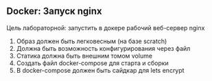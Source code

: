 ## Docker: Запуск nginx

Цель лабораторной: запустить в докере рабочий веб-сервер nginx

1. Образ должен быть легковесным (на базе scratch)
2. Должна быть возможность конфигурирования через файл
3. Статика должна быть внешним томом volume
4. Создать файл docker-compose для старта и сборки
5. В docker-compose должен быть сайдкар для lets encrypt